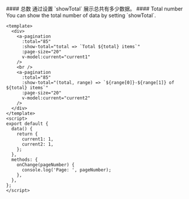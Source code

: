 <cn>
#### 总数
通过设置 `showTotal` 展示总共有多少数据。
</cn>

<us>
#### Total number
You can show the total number of data by setting `showTotal`.
</us>

```vue
<template>
  <div>
    <a-pagination
      :total="85"
      :show-total="total => `Total ${total} items`"
      :page-size="20"
      v-model:current="current1"
    />
    <br />
    <a-pagination
      :total="85"
      :show-total="(total, range) => `${range[0]}-${range[1]} of ${total} items`"
      :page-size="20"
      v-model:current="current2"
    />
  </div>
</template>
<script>
export default {
  data() {
    return {
      current1: 1,
      current2: 1,
    };
  },
  methods: {
    onChange(pageNumber) {
      console.log('Page: ', pageNumber);
    },
  },
};
</script>
```
